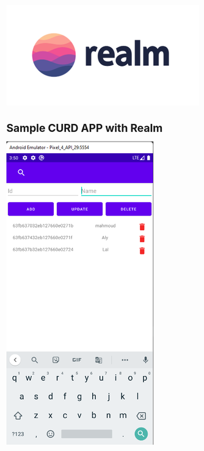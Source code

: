 ![banner](./art/realm_dark-a73639b30d0fb8ea741c935edc46957b99dd6c30c3a167c1ffe710cc926995e1.jpg)

# Sample CURD APP with Realm

![imge](./art/Screenshot_20230226_035019.png)

